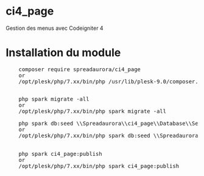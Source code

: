# ci4_page
Gestion des menus avec Codeigniter 4

# Installation du module

<pre>
    composer require spreadaurora/ci4_page
    or 
    /opt/plesk/php/7.xx/bin/php /usr/lib/plesk-9.0/composer.phar require spreadaurora/ci4_page
    
</pre>
<pre>
    php spark migrate -all
    or
    /opt/plesk/php/7.xx/bin/php spark migrate -all

    php spark db:seed \\Spreadaurora\\ci4_page\\Database\\Seeds\\PageSeeder
    or
    /opt/plesk/php/7.xx/bin/php spark db:seed \\Spreadaurora\\ci4_page\\Database\\Seeds\\PageSeeder


    php spark ci4_page:publish
    or
    /opt/plesk/php/7.xx/bin/php spark ci4_page:publish
    </pre>